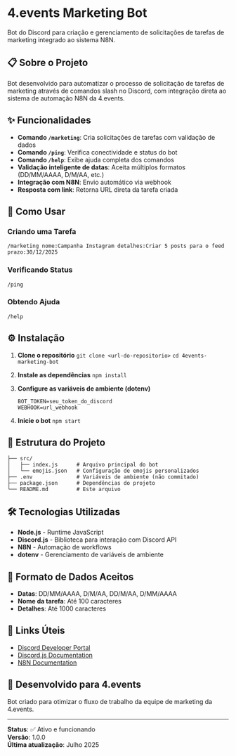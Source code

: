 # 4.events Marketing Bot

Bot do Discord para criação e gerenciamento de solicitações de tarefas de marketing integrado ao sistema N8N.

## 📋 Sobre o Projeto

Bot desenvolvido para automatizar o processo de solicitação de tarefas de marketing através de comandos slash no Discord, com integração direta ao sistema de automação N8N da 4.events.

## ✨ Funcionalidades

- **Comando `/marketing`**: Cria solicitações de tarefas com validação de dados
- **Comando `/ping`**: Verifica conectividade e status do bot
- **Comando `/help`**: Exibe ajuda completa dos comandos
- **Validação inteligente de datas**: Aceita múltiplos formatos (DD/MM/AAAA, D/M/AA, etc.)
- **Integração com N8N**: Envio automático via webhook
- **Resposta com link**: Retorna URL direta da tarefa criada

## 🚀 Como Usar

### Criando uma Tarefa
`/marketing nome:Campanha Instagram detalhes:Criar 5 posts para o feed prazo:30/12/2025`

### Verificando Status
`/ping`

### Obtendo Ajuda
`/help`

## ⚙️ Instalação

1. **Clone o repositório**
   `git clone <url-do-repositorio>`
   `cd 4events-marketing-bot`

2. **Instale as dependências**
   `npm install`

3. **Configure as variáveis de ambiente (dotenv)**
   ```
   BOT_TOKEN=seu_token_do_discord
   WEBHOOK=url_webhook
   ```

4. **Inicie o bot**
   `npm start`

## 📁 Estrutura do Projeto
```
├── src/
│   ├── index.js      # Arquivo principal do bot
│   └── emojis.json   # Configuração de emojis personalizados
├── .env              # Variáveis de ambiente (não commitado)
├── package.json      # Dependências do projeto
└── README.md         # Este arquivo

```
## 🛠️ Tecnologias Utilizadas

- **Node.js** - Runtime JavaScript
- **Discord.js** - Biblioteca para interação com Discord API
- **N8N** - Automação de workflows
- **dotenv** - Gerenciamento de variáveis de ambiente

## 📝 Formato de Dados Aceitos

- **Datas**: DD/MM/AAAA, D/M/AA, DD/M/AA, D/MM/AAAA
- **Nome da tarefa**: Até 100 caracteres
- **Detalhes**: Até 1000 caracteres

## 🔗 Links Úteis

- [Discord Developer Portal](https://discord.com/developers/applications)
- [Discord.js Documentation](https://discord.js.org/)
- [N8N Documentation](https://docs.n8n.io/)

## 👥 Desenvolvido para 4.events

Bot criado para otimizar o fluxo de trabalho da equipe de marketing da 4.events.

---

**Status**: ✅ Ativo e funcionando  
**Versão**: 1.0.0  
**Última atualização**: Julho 2025
